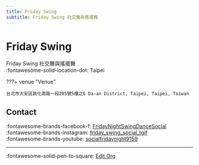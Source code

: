 ```yaml
---
title: Friday Swing
subtitle: Friday Swing 社交舞與搖擺舞
---
```


# Friday Swing

Friday Swing 社交舞與搖擺舞  
:fontawesome-solid-location-dot: Taipei  


???+ venue "Venue"

    台北市大安區敦化南路一段205號5樓之6 Da-an District, Taipei, Taipei, Taiwan  

## Contact

:fontawesome-brands-facebook-f: [FridayNightSwingDanceSocial](https://www.facebook.com/FridayNightSwingDanceSocial)  
:fontawesome-brands-instagram: [friday_swing_social_tgif](http://instagram.com/friday_swing_social_tgif)  
:fontawesome-brands-youtube: [socialfridaynight9159](https://youtube.com/socialfridaynight9159)  

---

:fontawesome-solid-pen-to-square: [Edit Org](https://github.com/swingdance/orgs/issues/new?assignees=&labels=update+org&projects=&template=03-update_entity.yml&title=Update%20Org%3A%20zh_TW%20%E2%80%A2%20Friday%20Swing&region=zh_TW&id=friday-swing&name=Friday%20Swing)
